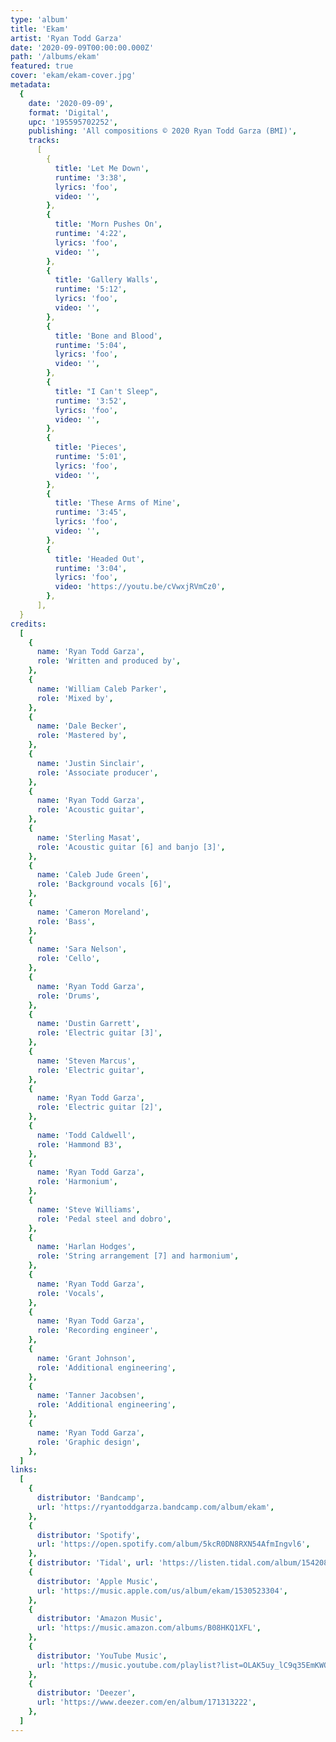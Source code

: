 ```yaml
---
type: 'album'
title: 'Ekam'
artist: 'Ryan Todd Garza'
date: '2020-09-09T00:00:00.000Z'
path: '/albums/ekam'
featured: true
cover: 'ekam/ekam-cover.jpg'
metadata:
  {
    date: '2020-09-09',
    format: 'Digital',
    upc: '195595702252',
    publishing: 'All compositions © 2020 Ryan Todd Garza (BMI)',
    tracks:
      [
        {
          title: 'Let Me Down',
          runtime: '3:38',
          lyrics: 'foo',
          video: '',
        },
        {
          title: 'Morn Pushes On',
          runtime: '4:22',
          lyrics: 'foo',
          video: '',
        },
        {
          title: 'Gallery Walls',
          runtime: '5:12',
          lyrics: 'foo',
          video: '',
        },
        {
          title: 'Bone and Blood',
          runtime: '5:04',
          lyrics: 'foo',
          video: '',
        },
        {
          title: "I Can't Sleep",
          runtime: '3:52',
          lyrics: 'foo',
          video: '',
        },
        {
          title: 'Pieces',
          runtime: '5:01',
          lyrics: 'foo',
          video: '',
        },
        {
          title: 'These Arms of Mine',
          runtime: '3:45',
          lyrics: 'foo',
          video: '',
        },
        {
          title: 'Headed Out',
          runtime: '3:04',
          lyrics: 'foo',
          video: 'https://youtu.be/cVwxjRVmCz0',
        },
      ],
  }
credits:
  [
    {
      name: 'Ryan Todd Garza',
      role: 'Written and produced by',
    },
    {
      name: 'William Caleb Parker',
      role: 'Mixed by',
    },
    {
      name: 'Dale Becker',
      role: 'Mastered by',
    },
    {
      name: 'Justin Sinclair',
      role: 'Associate producer',
    },
    {
      name: 'Ryan Todd Garza',
      role: 'Acoustic guitar',
    },
    {
      name: 'Sterling Masat',
      role: 'Acoustic guitar [6] and banjo [3]',
    },
    {
      name: 'Caleb Jude Green',
      role: 'Background vocals [6]',
    },
    {
      name: 'Cameron Moreland',
      role: 'Bass',
    },
    {
      name: 'Sara Nelson',
      role: 'Cello',
    },
    {
      name: 'Ryan Todd Garza',
      role: 'Drums',
    },
    {
      name: 'Dustin Garrett',
      role: 'Electric guitar [3]',
    },
    {
      name: 'Steven Marcus',
      role: 'Electric guitar',
    },
    {
      name: 'Ryan Todd Garza',
      role: 'Electric guitar [2]',
    },
    {
      name: 'Todd Caldwell',
      role: 'Hammond B3',
    },
    {
      name: 'Ryan Todd Garza',
      role: 'Harmonium',
    },
    {
      name: 'Steve Williams',
      role: 'Pedal steel and dobro',
    },
    {
      name: 'Harlan Hodges',
      role: 'String arrangement [7] and harmonium',
    },
    {
      name: 'Ryan Todd Garza',
      role: 'Vocals',
    },
    {
      name: 'Ryan Todd Garza',
      role: 'Recording engineer',
    },
    {
      name: 'Grant Johnson',
      role: 'Additional engineering',
    },
    {
      name: 'Tanner Jacobsen',
      role: 'Additional engineering',
    },
    {
      name: 'Ryan Todd Garza',
      role: 'Graphic design',
    },
  ]
links:
  [
    {
      distributor: 'Bandcamp',
      url: 'https://ryantoddgarza.bandcamp.com/album/ekam',
    },
    {
      distributor: 'Spotify',
      url: 'https://open.spotify.com/album/5kcR0DN8RXN54AfmIngvl6',
    },
    { distributor: 'Tidal', url: 'https://listen.tidal.com/album/154208173' },
    {
      distributor: 'Apple Music',
      url: 'https://music.apple.com/us/album/ekam/1530523304',
    },
    {
      distributor: 'Amazon Music',
      url: 'https://music.amazon.com/albums/B08HKQ1XFL',
    },
    {
      distributor: 'YouTube Music',
      url: 'https://music.youtube.com/playlist?list=OLAK5uy_lC9q35EmKWO5uDCKvnTu9MsDP20wLMSKk',
    },
    {
      distributor: 'Deezer',
      url: 'https://www.deezer.com/en/album/171313222',
    },
  ]
---
```

